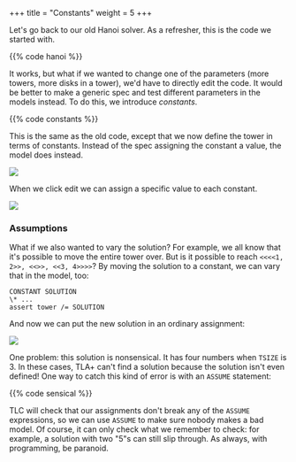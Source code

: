 +++
title = "Constants"
weight = 5
+++

Let's go back to our old Hanoi solver. As a refresher, this is the code we started with.

{{% code hanoi %}}

It works, but what if we wanted to change one of the parameters (more towers, more disks in a tower), we'd have to directly edit the code. It would be better to make a generic spec and test different parameters in the models instead. To do this, we introduce _constants_.

{{% code constants %}}

This is the same as the old code, except that we now define the tower in terms of constants. Instead of the spec assigning the constant a value, the model does instead.

![](img/show.png)

When we click edit we can assign a specific value to each constant.

![](img/edit.png)


### Assumptions

What if we also wanted to vary the solution? For example, we all know that it's possible to move the entire tower over. But is it possible to reach `<<<<1, 2>>, <<>>, <<3, 4>>>>`? By moving the solution to a constant, we can vary that in the model, too:

``` tla
CONSTANT SOLUTION
\* ...
assert tower /= SOLUTION
```

And now we can put the new solution in an ordinary assignment:

![](img/solution.png)

One problem: this solution is nonsensical. It has four numbers when `TSIZE` is 3. In these cases, TLA+ can't find a solution because the solution isn't even defined! One way to catch this kind of error is with an `ASSUME` statement:

{{% code sensical %}}

TLC will check that our assignments don't break any of the `ASSUME` expressions, so we can use `ASSUME` to make sure nobody makes a bad model. Of course, it can only check what we remember to check: for example, a solution with two "5"s can still slip through. As always, with programming, be paranoid.
